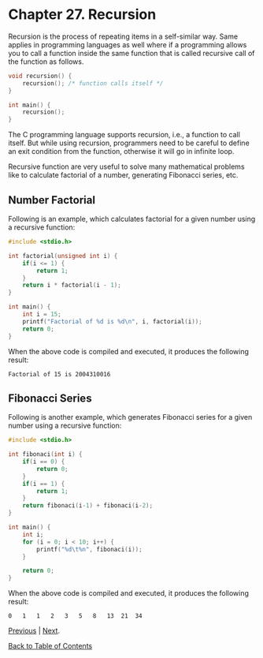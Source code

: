 # Chapter 27. Recursion

Recursion is the process of repeating items in a self-similar way. Same applies in programming languages as well where if a programming allows you to call a function inside the same function that is called recursive call of the function as follows.

```c
void recursion() {
    recursion(); /* function calls itself */
}

int main() {
    recursion();
}
```

The C programming language supports recursion, i.e., a function to call itself. But while using recursion, programmers need to be careful to define an exit condition from the function, otherwise it will go in infinite loop.

Recursive function are very useful to solve many mathematical problems like to calculate factorial of a number, generating Fibonacci series, etc.

## Number Factorial

Following is an example, which calculates factorial for a given number using a recursive function:

```c
#include <stdio.h>

int factorial(unsigned int i) {
    if(i <= 1) {
        return 1;
    }
    return i * factorial(i - 1);
}

int main() {
    int i = 15;
    printf("Factorial of %d is %d\n", i, factorial(i));
    return 0;
}
```

When the above code is compiled and executed, it produces the following result:

```console
Factorial of 15 is 2004310016
```

## Fibonacci Series

Following is another example, which generates Fibonacci series for a given number using a recursive function:

```c
#include <stdio.h>

int fibonaci(int i) {
    if(i == 0) {
        return 0;
    }
    if(i == 1) {
        return 1;
    }
    return fibonaci(i-1) + fibonaci(i-2);
}

int main() {
    int i;
    for (i = 0; i < 10; i++) {
        printf("%d\t%n", fibonaci(i));
    }

    return 0;
}
```

When the above code is compiled and executed, it produces the following result:

```console
0   1   1   2   3   5   8   13  21  34
```

[Previous](/Chapter26._Error_Handling/README.md "Chapter 26. Error Handing") | [Next](/Chapter28._Variable_Arguments/README.md "Chapter 28. Variable Arguments").

[Back to Table of Contents](../README.md "Table of Contents")
